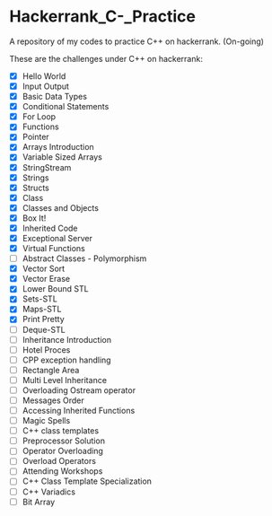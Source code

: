 # Hackerrank_C-_Practice
A repository of my codes to practice C++ on hackerrank. (On-going)

These are the challenges under C++ on hackerrank:

- [x] Hello World
- [x] Input Output
- [x] Basic Data Types
- [x] Conditional Statements
- [x] For Loop
- [x] Functions
- [x] Pointer
- [x] Arrays Introduction
- [x] Variable Sized Arrays
- [x] StringStream
- [x] Strings
- [x] Structs
- [x] Class
- [x] Classes and Objects
- [x] Box It!
- [x] Inherited Code
- [x] Exceptional Server
- [x] Virtual Functions
- [ ] Abstract Classes - Polymorphism
- [x] Vector Sort
- [x] Vector Erase
- [x] Lower Bound STL
- [x] Sets-STL
- [x] Maps-STL
- [x] Print Pretty
- [ ] Deque-STL
- [ ] Inheritance Introduction
- [ ] Hotel Proces
- [ ] CPP exception handling
- [ ] Rectangle Area
- [ ] Multi Level Inheritance
- [ ] Overloading Ostream operator
- [ ] Messages Order
- [ ] Accessing Inherited Functions
- [ ] Magic Spells
- [ ] C++ class templates
- [ ] Preprocessor Solution
- [ ] Operator Overloading
- [ ] Overload Operators
- [ ] Attending Workshops
- [ ] C++ Class Template Specialization
- [ ] C++ Variadics
- [ ] Bit Array
